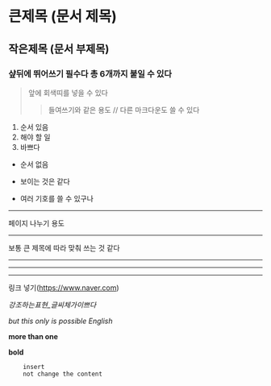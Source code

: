 	
# 큰제목 (문서 제목)
## 작은제목 (문서 부제목)
### 샾뒤에 뛰어쓰기 필수다 총 6개까지 붙일 수 있다

> 앞에 회색띠를 넣을 수 있다
>> 들여쓰기와 같은 용도 // 다른 마크다운도 쓸 수 있다

1. 순서 있음
2. 해야 할 일
3. 바쁘다

* 순서 없음
+ 보이는 것은 같다
- 여러 기호를 쓸 수 있구나

* * *
페이지 나누기 용도
***
보통 큰 제목에 따라 맞춰 쓰는 것 같다
*****
_ _ _

-----------

링크 넣기(https://www.naver.com)

*강조하는표현_글씨체가이쁘다*

_but this only is possible English_

**more than one**

__bold__

		insert
		not change the content
			

